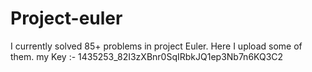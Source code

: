 # Project-euler
I currently solved 85+ problems in project Euler. Here I upload some of them.
my Key :- 1435253_82I3zXBnr0SqIRbkJQ1ep3Nb7n6KQ3C2
